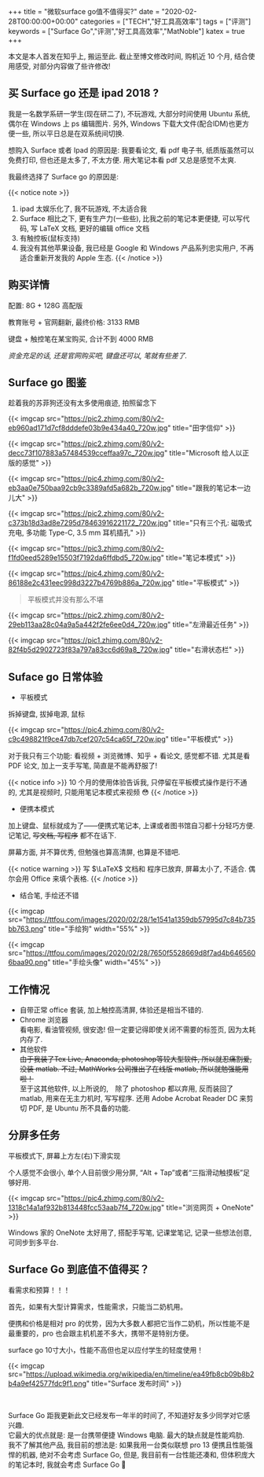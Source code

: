 +++
title = "微软surface go值不值得买?"
date = "2020-02-28T00:00:00+00:00"
categories = ["TECH","好工具高效率"]
tags = ["评测"]
keywords = ["Surface Go","评测","好工具高效率","MatNoble"]
katex = true
+++

本文是本人首发在知乎上, 搬运至此. 截止至博文修改时间, 购机近 10 个月, 结合使用感受, 对部分内容做了些许修改!

<!--more-->

## 买 Surface go 还是 ipad 2018 ?

我是一名数学系研一学生(现在研二了), 不玩游戏, 大部分时间使用 Ubuntu 系统, 偶尔在 Windows 上 ps 编辑图片. 另外, Windows 下载大文件(配合IDM)也更方便一些, 所以平日总是在双系统间切换.

想购入 Surface 或者 Ipad 的原因是: 我要看论文, 看 pdf 电子书, 纸质版虽然可以免费打印, 但也还是太多了, 不太方便. 用大笔记本看 pdf 又总是感觉不太爽.

我最终选择了 Surface go 的原因是:

{{< notice note >}}
1. ipad 太娱乐化了, 我不玩游戏, 不太适合我 <br>
2. Surface 相比之下, 更有生产力(一些些), 比我之前的笔记本更便捷, 可以写代码, 写 LaTeX 文档, 更好的编辑 office 文档 <br>
3. 有触控板(鼠标支持) <br>
4. 我没有其他苹果设备, 我已经是 Google 和 Windows 产品系列忠实用户, 不再适合重新开发我的 Apple 生态.
{{< /notice >}}

## 购买详情

配置: 8G + 128G 高配版

教育账号 + 官网翻新, 最终价格:  3133 RMB

键盘 + 触控笔在某宝购买, 合计不到 4000 RMB

*资金充足的话, 还是官网购买吧, 键盘还可以, 笔就有些差了.*

## Surface go 图鉴

趁着我的苏菲狗还没有太多使用痕迹, 拍照留念下

{{< imgcap src="https://pic2.zhimg.com/80/v2-eb960ad171d7cf8dddefe03b9e434a40_720w.jpg" title="田字信仰" >}}

{{< imgcap src="https://pic2.zhimg.com/80/v2-decc73f107883a57484539cceffaa97c_720w.jpg" title="Microsoft 给人以正版的感觉" >}}

{{< imgcap src="https://pic4.zhimg.com/80/v2-eb3aa0e750baa92cb9c3389afd5a682b_720w.jpg" title="跟我的笔记本一边儿大" >}}

{{< imgcap src="https://pic2.zhimg.com/80/v2-c373b18d3ad8e7295d78463916221172_720w.jpg" title="只有三个孔: 磁吸式充电, 多功能 Type-C, 3.5 mm 耳机插孔" >}}

{{< imgcap src="https://pic3.zhimg.com/80/v2-f1fd0eed5289e15503f7192da6ffdbd5_720w.jpg" title="笔记本模式" >}}

{{< imgcap src="https://pic4.zhimg.com/80/v2-86188e2c431eec998d3227b4769b886a_720w.jpg" title="平板模式" >}}

> 平板模式并没有那么不堪

{{< imgcap src="https://pic2.zhimg.com/80/v2-29eb113aa28c04a9a5a442f2fe6ee0d4_720w.jpg" title="左滑最近任务" >}}

{{< imgcap src="https://pic1.zhimg.com/80/v2-82f4b5d2902723f83a797a83cc6d69a8_720w.jpg" title="右滑状态栏" >}}

##  Suface go 日常体验

- 平板模式

拆掉键盘, 拔掉电源, 鼠标

{{< imgcap src="https://pic4.zhimg.com/80/v2-c9c498821f9ce47db7cef207c54ca65f_720w.jpg" title="平板模式" >}}

对于我只有三个功能: 看视频 + 浏览微博、知乎 + 看论文, 感觉都不错. 尤其是看 PDF 论文, 加上一支手写笔, 简直是不能再舒服了!

{{< notice info >}}
10 个月的使用体验告诉我, 只停留在平板模式操作是行不通的, 尤其是视频时, 只能用笔记本模式来视频 😳
{{< /notice >}}

- 便携本模式

加上键盘、鼠标就成为了——便携式笔记本, 上课或者图书馆自习都十分轻巧方便. 记笔记, ~~写文档, 写程序~~ 都不在话下.

屏幕方面, 并不算优秀, 但勉强也算高清屏, 也算是不错吧.

{{< notice warning >}}
写 $\LaTeX$ 文档和 程序已放弃, 屏幕太小了, 不适合. 偶尔会用 Office 来填个表格.
{{< /notice >}}

- 结合笔, 手绘还不错

{{< imgcap src="https://ttfou.com/images/2020/02/28/1e1541a1359db57995d7c84b735bb763.png" title="手绘狗" width="55%" >}}

{{< imgcap src="https://ttfou.com/images/2020/02/28/7650f5528669d8f7ad4b6465606baa90.png" title="手绘头像" width="45%" >}}

## 工作情况

- 自带正常 office 套装, 加上触控高清屏, 体验还是相当不错的.
- Chrome 浏览器<br>
  看电影, 看油管视频, 很安逸! 但一定要记得即使关闭不需要的标签页, 因为太耗内存了.
- 其他软件<br>
  ~~由于我装了Tex Live, Anaconda, photoshop等较大型软件, 所以就忍痛割爱, 没装 matlab. 不过, MathWorks 公司推出了在线版 matlab, 所以就勉强能用啦！~~ <br>
  至于这其他软件, 以上所说的,　除了 photoshop 都以弃用, 反而装回了 matlab, 用来在无主力机时, 写写程序. 还用 Adobe Acrobat Reader DC 来剪切 PDF, 是 Ubuntu 所不具备的功能. 
  
## 分屏多任务

平板模式下, 屏幕上方左(右)下滑实现

个人感觉不会很小, 单个人目前很少用分屏, “Alt + Tap”或者“三指滑动触摸板”足够好用.

{{< imgcap src="https://pic4.zhimg.com/80/v2-1318c14a1af932b813448fcc53aab7f4_720w.jpg" title="浏览网页 + OneNote" >}}

Windows 家的 OneNote 太好用了, 搭配手写笔, 记课堂笔记, 记录一些想法创意, 可同步到多平台.

## Surface Go 到底值不值得买？

看需求和预算！！！

首先，如果有大型计算需求，性能需求，只能当二奶机用。

便携和价格是相对 pro 的优势，因为大多数人都把它当作二奶机，所以性能不是最重要的，pro 也会跟主机机差不多大，携带不是特别方便。

surface go 10寸大小，性能不高但也足以应付学生的轻度使用！

{{< imgcap src="https://upload.wikimedia.org/wikipedia/en/timeline/ea49fb8cb09b8b2b4a9ef42577fdc9f1.png" title="Surface 发布时间" >}}

<br />

<p class="note-success" style="text-align:left">
Surface Go 距我更新此文已经发布一年半的时间了, 不知道好友多少同学对它感兴趣.<br>
它最大的优点就是: 是一台携带便捷 Windows 电脑. 最大的缺点就是性能鸡肋.<br>
我不了解其他产品, 我目前的想法是: 如果我用一台类似联想 pro 13 便携且性能强悍的机器, 绝对不会考虑 Surface Go, 但是, 我目前有一台性能还凑和, 但体积庞大的笔记本时, 我就会考虑 Surface Go 🤘
</p>
